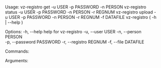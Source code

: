 Usage:
    vz-registro get    -u USER -p PASSWORD -n PERSON
    vz-registro status -u USER -p PASSWORD -n PERSON -r REGNUM
    vz-registro upload -u USER -p PASSWORD -n PERSON -r REGNUM -f DATAFILE
    vz-registro ( -h | --help )

Options:
    -h, --help                       help for vz-registro
    -u, --user USER
    -n, --person PERSON              
    -p, --password PASSWORD
    -r, --registro REGNUM
    -f, --file DATAFILE

Commands:

Arguments:

